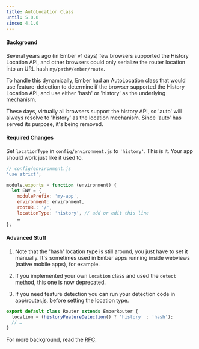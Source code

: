 ```yaml
---
title: AutoLocation Class
until: 5.0.0
since: 4.1.0
---
```



#### Background

Several years ago (in Ember v1 days) few browsers supported the History Location API,
and other browsers could only serialize the router location into an URL hash `my/path#/ember/route`.

To handle this dynamically, Ember had an AutoLocation class that would use feature-detection to 
determine if the browser supported the History Location API, and use either 'hash' or 'history' 
as the underlying mechanism.

These days, virtually all browsers support the history API, so 'auto' will always resolve to 
'history' as the location mechanism. Since 'auto' has served its purpose, it's being removed.

#### Required Changes

Set `locationType` in `config/environment.js` to `'history'`. This is it. 
Your app should work just like it used to.

~~~js
// config/environment.js
'use strict';

module.exports = function (environment) {
  let ENV = {
    modulePrefix: 'my-app',
    environment: environment,
    rootURL: '/',
    locationType: 'history', // add or edit this line
    …
};
~~~

#### Advanced Stuff

1. Note that the 'hash' location type is still around, you just have to set it manually.
It's sometimes used in Ember apps running inside webviews (native mobile apps), for example.

2. If you implemented your own `Location` class and used the `detect` method,
this one is now deprecated. 

3. If you need feature detection you can run your detection code in app/router.js, 
before setting the location type.

```js {data-filename=app/router.js}
export default class Router extends EmberRouter {
  location = (historyFeatureDetection() ? 'history' : 'hash');
  // …
}
```

For more background, read the [RFC](https://github.com/emberjs/rfcs/blob/master/text/0711-deprecate-auto-location.md).
